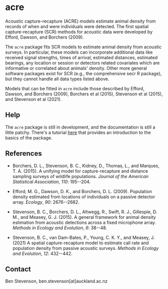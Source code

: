# acre

 Acoustic capture-recapture (ACRE) models estimate animal density from records of when and were individuals were detected. The first spatial capture-recapture (SCR) methods for acoustic data were developed by Efford, Dawson, and Borchers (2009).

 The `acre` package fits SCR models to estimate animal density from acoustic surveys. In particular, these models can incorporate additional data like received signal strengths, times of arrival, estimated distances, estimated bearings, any location or session or detectors related covariates which are informative or correlated about animals' density. Other more general software packages exist for SCR (e.g., the comprehensive secr R package), but they cannot handle all data types listed above.

 Models that can be fitted in `acre` include those described by Efford, Dawson, and Borchers (2009), Borchers et al (2015), Stevenson et al (2015), and Stevenson et al (2021).

## Help

The `acre` package is still in development, and the documentation is still a little patchy. There's a tutorial [here](https://bcstevenson.nfshost.com/acre-worksheet.html) that provides an introduction to the basics of the package.

## References

* Borchers, D. L., Stevenson, B. C., Kidney, D., Thomas, L., and Marques, T. A. (2015). A unifying model for capture-recapture and distance sampling surveys of wildlife populations. *Journal of the American Statistical Association*, *110*: 195--204.

* Efford, M. G., Dawson, D. K., and Borchers, D. L. (2009). Population density estimated from locations of individuals on a passive detector array. *Ecology*, *90*: 2676--2682.

* Stevenson, B. C., Borchers, D. L., Altwegg, R., Swift, R. J., Gillespie, D. M., and Measey, G. J. (2015). A general framework for animal density estimation from acoustic detections across a fixed microphone array. *Methods in Ecology and Evolution*, *6*: 38--48.

* Stevenson, B. C., van Dam-Bates, P., Young, C. K. Y., and Measey, J. (2021) A spatial capture-recapture model to estimate call rate and population density from passive acoustic surveys. *Methods in Ecology and Evolution*, *12*: 432--442.

## Contact

Ben Stevenson, ben.stevenson[at]auckland.ac.nz

